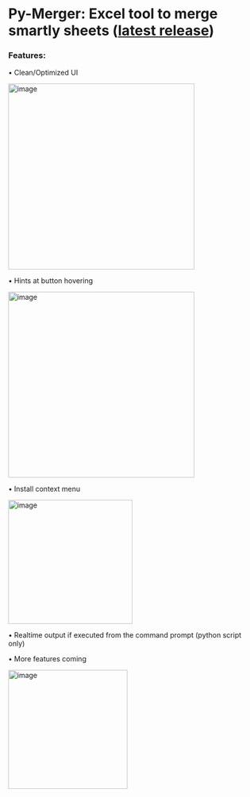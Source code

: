 # Py-Merger: Excel tool to merge smartly sheets ([latest release](https://github.com/FIo-dev/Py-Merger/releases/tag/r1.0-beta))
### Features:
• Clean/Optimized UI
<p>
  <img width="375" alt="image" src="https://user-images.githubusercontent.com/123277348/220210608-1f3a4a16-dcf8-4cfc-9644-23dbbc6eae74.png">
<p/>
• Hints at button hovering
<p align="left">
  <img width="375" alt="image" src="https://user-images.githubusercontent.com/123277348/220211035-3e93cc68-321d-41e9-92d9-97810ea8b159.png">
<p/>
• Install context menu
<p>
  <img width="250" alt="image" src="https://user-images.githubusercontent.com/123277348/213897045-943bfefe-5c7c-4707-be71-b62b1c05dfe2.png">
<p/>
• Realtime output if executed from the command prompt (python script only)

• More features coming 
<p>
  <img width="240" alt="image" src="https://user-images.githubusercontent.com/123277348/213897162-1016d3a7-6ae1-489e-946a-df3d1dc0c8cd.png">
<p/>









































